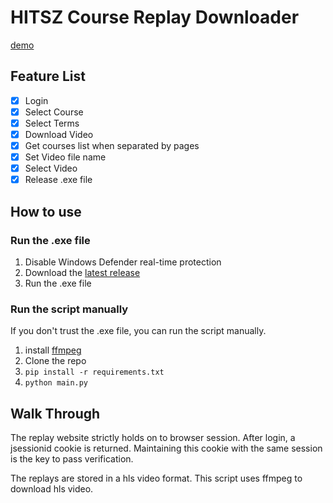 # HITSZ Course Replay Downloader

[demo](https://youtu.be/r6pAK5whOYM)

## Feature List

- [x] Login
- [x] Select Course
- [x] Select Terms
- [x] Download Video
- [x] Get courses list when separated by pages
- [x] Set Video file name
- [x] Select Video
- [x] Release .exe file

## How to use

### Run the .exe file

1. Disable Windows Defender real-time protection
2. Download the [latest release](https://github.com/lng205/HITSZ_replay_downloader/releases/download/v1.0/HITSZ_replay_downloader.exe)
3. Run the .exe file

### Run the script manually

If you don't trust the .exe file, you can run the script manually.

1. install [ffmpeg](https://ffmpeg.org/)
2. Clone the repo
3. `pip install -r requirements.txt`
4. `python main.py`

## Walk Through

The replay website strictly holds on to browser session. After login, a jsessionid cookie is returned. Maintaining this cookie with the same session is the key to pass verification.

The replays are stored in a hls video format. This script uses ffmpeg to download hls video.
